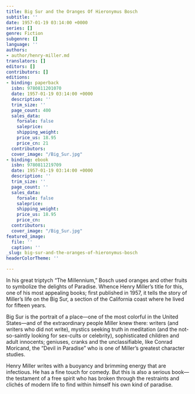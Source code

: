 ```yaml
---
title: Big Sur and the Oranges Of Hieronymus Bosch
subtitle: ''
date: 1957-01-19 03:14:00 +0000
series: []
genre: Fiction
subgenre: []
language: ''
authors:
- author/henry-miller.md
translators: []
editors: []
contributors: []
editions:
- binding: paperback
  isbn: 9780811201070
  date: 1957-01-19 03:14:00 +0000
  description: ''
  trim_size: ''
  page_count: 400
  sales_data:
    forsale: false
    saleprice: 
    shipping_weight: 
    price_us: 18.95
    price_cn: 21
  contributors: 
  cover_image: "/Big_Sur.jpg"
- binding: ebook
  isbn: 9780811219709
  date: 1957-01-19 03:14:00 +0000
  description: ''
  trim_size: ''
  page_count: ''
  sales_data:
    forsale: false
    saleprice: 
    shipping_weight: 
    price_us: 18.95
    price_cn: 
  contributors: 
  cover_image: "/Big_Sur.jpg"
featured_image:
  file: ''
  caption: ''
_slug: big-sur-and-the-oranges-of-hieronymus-bosch
headerColorTheme: ''

---
```

In his great triptych “The Millennium,” Bosch used oranges and other fruits to symbolize the delights of Paradise. Whence Henry Miller’s title for this, one of his most appealing books; first published in 1957, it tells the story of Miller’s life on the Big Sur, a section of the California coast where he lived for fifteen years. 

Big Sur is the portrait of a place—one of the most colorful in the United States—and of the extraordinary people Miller knew there: writers (and writers who did not write), mystics seeking truth in meditation (and the not-so-saintly looking for sex-cults or celebrity), sophisticated children and adult innocents; geniuses, cranks and the unclassifiable, like Conrad Moricand, the “Devil in Paradise” who is one of Miller’s greatest character studies. 

Henry Miller writes with a buoyancy and brimming energy that are infectious. He has a fine touch for comedy. But this is also a serious book—the testament of a free spirit who has broken through the restraints and clichés of modern life to find within himself his own kind of paradise.